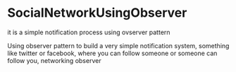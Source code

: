 # SocialNetworkUsingObserver
it is a simple notification process using ovserver pattern

Using observer pattern to build a very simple notification system, something like twitter or facebook,
where you can follow someone or someone can follow you, networking observer
